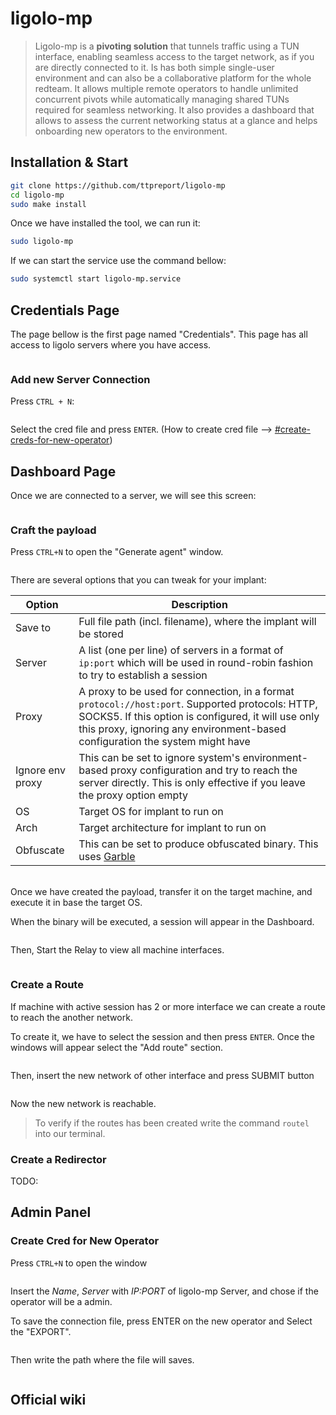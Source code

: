 # ligolo-mp

> Ligolo-mp is a **pivoting solution** that tunnels traffic using a TUN interface, enabling seamless access to the target network, as if you are directly connected to it. Is has both simple single-user environment and can also be a collaborative platform for the whole redteam. It allows multiple remote operators to handle unlimited concurrent pivots while automatically managing shared TUNs required for seamless networking. It also provides a dashboard that allows to assess the current networking status at a glance and helps onboarding new operators to the environment.



## Installation & Start

```bash
git clone https://github.com/ttpreport/ligolo-mp
cd ligolo-mp
sudo make install
```

Once we have installed the tool, we can run it:

```bash
sudo ligolo-mp
```

If we can start the service use the command bellow:

```bash
sudo systemctl start ligolo-mp.service
```



## Credentials Page

The page bellow is the first page named "Credentials". This page has all access to ligolo servers where you have access.&#x20;

<figure><img src="../../../../.gitbook/assets/image (210).png" alt=""><figcaption></figcaption></figure>

### Add new Server Connection

Press `CTRL + N`:

<figure><img src="../../../../.gitbook/assets/image (211).png" alt=""><figcaption></figcaption></figure>

Select the cred file and press `ENTER`. (How to create cred file --> [#create-creds-for-new-operator](./#create-creds-for-new-operator "mention"))

## Dashboard Page

Once we are connected to a server, we will see this screen:

<figure><img src="../../../../.gitbook/assets/image (212).png" alt=""><figcaption></figcaption></figure>

### Craft the payload

Press `CTRL+N` to open the "Generate agent" window.

<figure><img src="../../../../.gitbook/assets/image (216).png" alt=""><figcaption></figcaption></figure>

There are several options that you can tweak for your implant:

<table data-full-width="true"><thead><tr><th>Option</th><th>Description</th></tr></thead><tbody><tr><td>Save to</td><td>Full file path (incl. filename), where the implant will be stored</td></tr><tr><td>Server</td><td>A list (one per line) of servers in a format of <code>ip:port</code> which will be used in round-robin fashion to try to establish a session</td></tr><tr><td>Proxy</td><td>A proxy to be used for connection, in a format <code>protocol://host:port</code>. Supported protocols: HTTP, SOCKS5. If this option is configured, it will use only this proxy, ignoring any environment-based configuration the system might have</td></tr><tr><td>Ignore env proxy</td><td>This can be set to ignore system's environment-based proxy configuration and try to reach the server directly. This is only effective if you leave the proxy option empty</td></tr><tr><td>OS</td><td>Target OS for implant to run on</td></tr><tr><td>Arch</td><td>Target architecture for implant to run on</td></tr><tr><td>Obfuscate</td><td>This can be set to produce obfuscated binary. This uses <a href="https://github.com/moloch--/garble">Garble</a></td></tr></tbody></table>

\
Once we have created the payload, transfer it on the target machine, and execute it in base the target OS.&#x20;

When the binary will be executed, a session will appear in the Dashboard.

<figure><img src="../../../../.gitbook/assets/image (207).png" alt=""><figcaption></figcaption></figure>

Then, Start the Relay to view all machine interfaces.

<figure><img src="../../../../.gitbook/assets/image (202).png" alt=""><figcaption></figcaption></figure>

### Create a Route

If machine with active session has 2 or more interface we can create a route to reach the another network.

To create it, we have to select the session and then press `ENTER`. Once the windows will appear select the "Add route" section.

<figure><img src="../../../../.gitbook/assets/image (208).png" alt=""><figcaption></figcaption></figure>

Then, insert the new network of other interface and press SUBMIT button

<figure><img src="../../../../.gitbook/assets/image (209).png" alt=""><figcaption></figcaption></figure>

Now the new network is reachable.

> To verify if the routes has been created write the command `routel` into our terminal.

### Create a Redirector

TODO:



## Admin Panel



### Create Cred for New Operator

Press `CTRL+N` to open the window

<figure><img src="../../../../.gitbook/assets/image (213).png" alt=""><figcaption></figcaption></figure>

Insert the _Name_, _Server_ with _IP:PORT_ of ligolo-mp Server, and chose if the operator will be a admin.

To save the connection file, press ENTER on the new operator and Select the "EXPORT".

<figure><img src="../../../../.gitbook/assets/image (214).png" alt=""><figcaption></figcaption></figure>

Then write the path where the file will saves.

<figure><img src="../../../../.gitbook/assets/image (215).png" alt=""><figcaption></figcaption></figure>

## Official wiki



